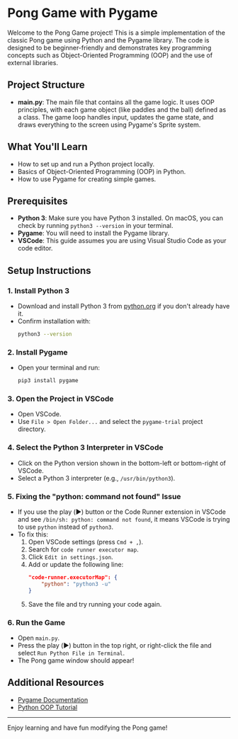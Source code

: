 # Pong Game with Pygame

Welcome to the Pong Game project! This is a simple implementation of the classic Pong game using Python and the Pygame library. The code is designed to be beginner-friendly and demonstrates key programming concepts such as Object-Oriented Programming (OOP) and the use of external libraries.

## Project Structure

- **main.py**: The main file that contains all the game logic. It uses OOP principles, with each game object (like paddles and the ball) defined as a class. The game loop handles input, updates the game state, and draws everything to the screen using Pygame's Sprite system.

## What You'll Learn

- How to set up and run a Python project locally.
- Basics of Object-Oriented Programming (OOP) in Python.
- How to use Pygame for creating simple games.

## Prerequisites

- **Python 3**: Make sure you have Python 3 installed. On macOS, you can check by running `python3 --version` in your terminal.
- **Pygame**: You will need to install the Pygame library.
- **VSCode**: This guide assumes you are using Visual Studio Code as your code editor.

## Setup Instructions

### 1. Install Python 3
- Download and install Python 3 from [python.org](https://www.python.org/downloads/) if you don't already have it.
- Confirm installation with:
  ```sh
  python3 --version
  ```

### 2. Install Pygame
- Open your terminal and run:
  ```sh
  pip3 install pygame
  ```

### 3. Open the Project in VSCode
- Open VSCode.
- Use `File > Open Folder...` and select the `pygame-trial` project directory.

### 4. Select the Python 3 Interpreter in VSCode
- Click on the Python version shown in the bottom-left or bottom-right of VSCode.
- Select a Python 3 interpreter (e.g., `/usr/bin/python3`).

### 5. Fixing the "python: command not found" Issue
- If you use the play (▶️) button or the Code Runner extension in VSCode and see `/bin/sh: python: command not found`, it means VSCode is trying to use `python` instead of `python3`.
- To fix this:
  1. Open VSCode settings (press `Cmd + ,`).
  2. Search for `code runner executor map`.
  3. Click `Edit in settings.json`.
  4. Add or update the following line:
     ```json
     "code-runner.executorMap": {
         "python": "python3 -u"
     }
     ```
  5. Save the file and try running your code again.

### 6. Run the Game
- Open `main.py`.
- Press the play (▶️) button in the top right, or right-click the file and select `Run Python File in Terminal`.
- The Pong game window should appear!

## Additional Resources
- [Pygame Documentation](https://www.pygame.org/docs/)
- [Python OOP Tutorial](https://realpython.com/python3-object-oriented-programming/)

---

Enjoy learning and have fun modifying the Pong game!
